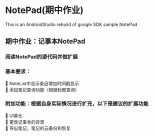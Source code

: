 # NotePad(期中作业)
This is an AndroidStudio rebuild of google SDK sample NotePad
## 期中作业：记事本NotePad
### 阅读NotePad的源代码并做扩展
### 基本要求： 
 NoteList中显示条目增加时间戳显示   
 添加笔记查询功能（根据标题查询）
### 附加功能：根据自身实际情况进行扩充，以下是建议的扩展功能 
 UI美化   
 更改记事本的背景   
 导出笔记，笔记的云备份和恢复   
